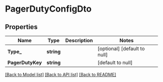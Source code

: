 # PagerDutyConfigDto

## Properties
Name | Type | Description | Notes
------------ | ------------- | ------------- | -------------
**Type_** | **string** |  | [optional] [default to null]
**PagerDutyKey** | **string** |  | [default to null]

[[Back to Model list]](../README.md#documentation-for-models) [[Back to API list]](../README.md#documentation-for-api-endpoints) [[Back to README]](../README.md)


